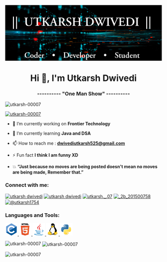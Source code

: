 <img align="center" src="https://raw.githubusercontent.com/utkarsh-00007/utkarsh-00007/main/PSX_20220122_162319.jpg"/>
<h1 align="center">Hi 👋, I'm Utkarsh Dwivedi</h1>
<h3 align="center">----------  "One Man Show"  ----------</h3>

<p align="left"> <img src="https://komarev.com/ghpvc/?username=utkarsh-00007&label=Profile%20views&color=0e75b6&style=flat" alt="utkarsh-00007" /> </p>

<p align="left"> <a href="https://github.com/ryo-ma/github-profile-trophy"><img src="https://github-profile-trophy.vercel.app/?username=utkarsh-00007" alt="utkarsh-00007" /></a> </p>

- 🔭 I’m currently working on **Frontier Technology**

- 🌱 I’m currently learning **Java and DSA**

- 📫 How to reach me : **dwivediutkarsh525@gmail.com**

- ⚡ Fun fact **I think I am funny XD**

- 💥 **“Just because no moves are being posted doesn't mean no moves are being made, Remember that.”**

<h3 align="left">Connect with me:</h3>
<p align="left">
<a href="https://linkedin.com/in/utkarsh-dwivedi-7a3199205" target="blank"><img align="center" src="https://raw.githubusercontent.com/rahuldkjain/github-profile-readme-generator/master/src/images/icons/Social/linked-in-alt.svg" alt="utkarsh dwivedi" height="30" width="40" /></a>
<a href="https://fb.com/utkarsh.dwivedi.1829405" target="blank"><img align="center" src="https://raw.githubusercontent.com/rahuldkjain/github-profile-readme-generator/master/src/images/icons/Social/facebook.svg" alt="utkarsh dwivedi" height="30" width="40" /></a>
<a href="https://instagram.com/utkarsh._.07" target="blank"><img align="center" src="https://raw.githubusercontent.com/rahuldkjain/github-profile-readme-generator/master/src/images/icons/Social/instagram.svg" alt="utkarsh._.07" height="30" width="40" /></a>
<a href="https://www.hackerrank.com/_2b_201500758" target="blank"><img align="center" src="https://raw.githubusercontent.com/rahuldkjain/github-profile-readme-generator/master/src/images/icons/Social/hackerrank.svg" alt="_2b_201500758" height="30" width="40" /></a>
<a href="https://www.hackerearth.com/@utkarsh1754" target="blank"><img align="center" src="https://raw.githubusercontent.com/rahuldkjain/github-profile-readme-generator/master/src/images/icons/Social/hackerearth.svg" alt="@utkarsh1754" height="30" width="40" /></a>
</p>

<h3 align="left">Languages and Tools:</h3>
<p align="left"> <a href="https://www.cprogramming.com/" target="_blank" rel="noreferrer"> <img src="https://raw.githubusercontent.com/devicons/devicon/master/icons/c/c-original.svg" alt="c" width="40" height="40"/> </a> <a href="https://www.w3.org/html/" target="_blank" rel="noreferrer"> <img src="https://raw.githubusercontent.com/devicons/devicon/master/icons/html5/html5-original-wordmark.svg" alt="html5" width="40" height="40"/> </a> <a href="https://www.java.com" target="_blank" rel="noreferrer"> <img src="https://raw.githubusercontent.com/devicons/devicon/master/icons/java/java-original.svg" alt="java" width="40" height="40"/> </a> <a href="https://www.linux.org/" target="_blank" rel="noreferrer"> <img src="https://raw.githubusercontent.com/devicons/devicon/master/icons/linux/linux-original.svg" alt="linux" width="40" height="40"/> </a> <a href="https://www.python.org" target="_blank" rel="noreferrer"> <img src="https://raw.githubusercontent.com/devicons/devicon/master/icons/python/python-original.svg" alt="python" width="40" height="40"/> </a> </p>

<p><img align="left" src="https://github-readme-stats.vercel.app/api/top-langs?username=utkarsh-00007&show_icons=true&locale=en&layout=compact" alt="utkarsh-00007" /></p>

<p>&nbsp;<img align="center" src="https://github-readme-stats.vercel.app/api?username=utkarsh-00007&show_icons=true&locale=en" alt="utkarsh-00007" /></p>

<p><img align="center" src="https://github-readme-streak-stats.herokuapp.com/?user=utkarsh-00007&" alt="utkarsh-00007" /></p>
